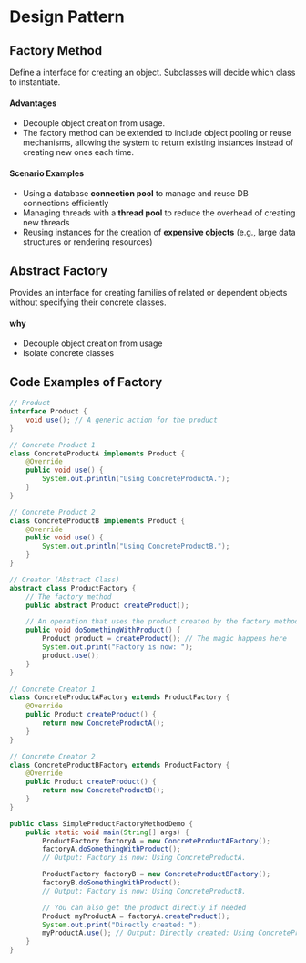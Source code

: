 # Design Pattern

## Factory Method

Define a interface for creating an object. Subclasses will decide which class to instantiate.

#### Advantages

- Decouple object creation from usage.
- The factory method can be extended to include object pooling or reuse mechanisms, allowing the system to return existing instances instead of creating new ones each time.

#### Scenario Examples

- Using a database **connection pool** to manage and reuse DB connections efficiently
- Managing threads with a **thread pool** to reduce the overhead of creating new threads
- Reusing instances for the creation of **expensive objects** (e.g., large data structures or rendering resources)

## Abstract Factory

Provides an interface for creating families of related or dependent objects without specifying their concrete classes.

#### why

- Decouple object creation from usage
- Isolate concrete classes

## Code Examples of Factory

```java
// Product
interface Product {
    void use(); // A generic action for the product
}
```

```java
// Concrete Product 1
class ConcreteProductA implements Product {
    @Override
    public void use() {
        System.out.println("Using ConcreteProductA.");
    }
}

// Concrete Product 2
class ConcreteProductB implements Product {
    @Override
    public void use() {
        System.out.println("Using ConcreteProductB.");
    }
}
```

```java
// Creator (Abstract Class)
abstract class ProductFactory {
    // The factory method
    public abstract Product createProduct();

    // An operation that uses the product created by the factory method
    public void doSomethingWithProduct() {
        Product product = createProduct(); // The magic happens here
        System.out.print("Factory is now: ");
        product.use();
    }
}
```

```java
// Concrete Creator 1
class ConcreteProductAFactory extends ProductFactory {
    @Override
    public Product createProduct() {
        return new ConcreteProductA();
    }
}

// Concrete Creator 2
class ConcreteProductBFactory extends ProductFactory {
    @Override
    public Product createProduct() {
        return new ConcreteProductB();
    }
}
```

```java
public class SimpleProductFactoryMethodDemo {
    public static void main(String[] args) {
        ProductFactory factoryA = new ConcreteProductAFactory();
        factoryA.doSomethingWithProduct();
        // Output: Factory is now: Using ConcreteProductA.

        ProductFactory factoryB = new ConcreteProductBFactory();
        factoryB.doSomethingWithProduct();
        // Output: Factory is now: Using ConcreteProductB.

        // You can also get the product directly if needed
        Product myProductA = factoryA.createProduct();
        System.out.print("Directly created: ");
        myProductA.use(); // Output: Directly created: Using ConcreteProductA.
    }
}
```